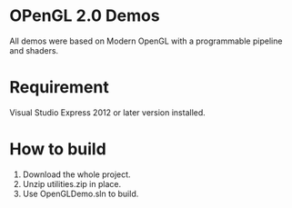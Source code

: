 # OPenGL 2.0 Demos
All demos were based on Modern OpenGL with a programmable pipeline and shaders.

# Requirement
Visual Studio Express 2012 or later version installed.

# How to build
1. Download the whole project.
2. Unzip utilities.zip in place.
3. Use OpenGLDemo.sln to build.


